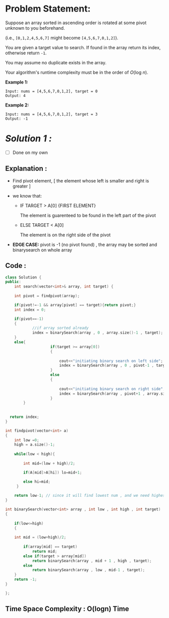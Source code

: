 
# Problem Statement:

Suppose an array sorted in ascending order is rotated at some pivot unknown to you beforehand.

(i.e., `[0,1,2,4,5,6,7]` might become `[4,5,6,7,0,1,2]`).

You are given a target value to search. If found in the array return its index, otherwise return `-1`.

You may assume no duplicate exists in the array.

Your algorithm's runtime complexity must be in the order of *O*(log *n*).

**Example 1:**

```
Input: nums = [4,5,6,7,0,1,2], target = 0
Output: 4

```

**Example 2:**

```
Input: nums = [4,5,6,7,0,1,2], target = 3
Output: -1
```

# *Solution 1 :*

- [ ]  Done on my own

## Explanation :

- Find pivot element, [ the element whose left is smaller and right is greater ]
- we know that:
    - IF TARGET > A[0] {FIRST ELEMENT}

        The element is guarenteed to be found in the left part of the pivot

    - ELSE TARGET < A[0]

        The element is on the right side of the pivot

- **EDGE CASE:** pivot is -1 (no pivot found) , the array may be sorted and binarysearch on whole array

## Code :

```cpp
class Solution {
public:
    int search(vector<int>& array, int target) {
        
	int pivot = findpivot(array);

	if(pivot!=-1 && array[pivot] == target){return pivot;}
	int index = 0;

    if(pivot==-1)
    {
	        //if array sorted already
	        index = binarySearch(array , 0 , array.size()-1 , target);
    }
    else{
					if(target >= array[0])
					{
						
						cout<<"initiating binary search on left side";
						index = binarySearch(array , 0 , pivot-1 , target);
					}
					else
					{
						
						cout<<"initiating binary search on right side";
						index = binarySearch(array , pivot+1 , array.size()-1 , target);
					}
        }
            
	
  return index;
}

int findpivot(vector<int> a)
{
    int low =0;
    high = a.size()-1;
    
	while(low < high){
        
        int mid=(low + high)/2;

        if(A[mid]>A[hi]) lo=mid+1;

        else hi=mid;
     }
    
    return low-1; // since it will find lowest num , and we need highest
}

int binarySearch(vector<int> array , int low , int high , int target)
{
    
	if(low<=high)
	{
		
	int mid = (low+high)/2;
	
		if(array[mid] == target)
			return mid;
		else if(target > array[mid])
			return binarySearch(array , mid + 1 , high , target);
		else
			return binarySearch(array , low , mid-1 , target);
	}
	return -1;
}

};
```

## Time Space Complexity : O(logn) Time